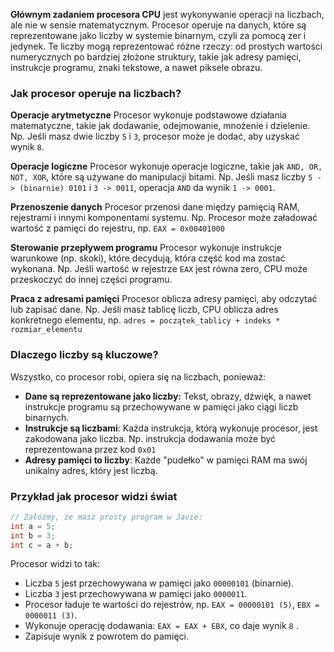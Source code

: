 **Głównym zadaniem procesora CPU** jest wykonywanie operacji na liczbach, ale nie w sensie matematycznym. Procesor operuje na danych, które są reprezentowane jako liczby w systemie binarnym, czyli za pomocą zer i jedynek. Te liczby mogą reprezentować różne rzeczy: od prostych wartości numerycznych po bardziej złożone struktury, takie jak adresy pamięci, instrukcje programu, znaki tekstowe, a nawet piksele obrazu.

### Jak procesor operuje na liczbach?

**Operacje arytmetyczne**
Procesor wykonuje podstawowe działania matematyczne, takie jak dodawanie, odejmowanie, mnożenie i dzielenie. Np. Jeśli masz dwie liczby `5` i `3`, procesor może je dodać, aby uzyskać wynik `8`.

**Operacje logiczne**
Procesor wykonuje operacje logiczne, takie jak `AND, OR, NOT, XOR`, które są używane do manipulacji bitami. Np. Jeśli masz liczby `5 -> (binarnie) 0101` i `3 -> 0011`, operacja `AND` da wynik `1 -> 0001`.

**Przenoszenie danych**
Procesor przenosi dane między pamięcią RAM, rejestrami i innymi komponentami systemu. Np. Procesor może załadować wartość z pamięci do rejestru, np. `EAX = 0x00401000`

**Sterowanie przepływem programu**
Procesor wykonuje instrukcje warunkowe (np. skoki), które decydują, która część kod ma zostać wykonana. Np. Jeśli wartość w rejestrze `EAX` jest równa zero, CPU może przeskoczyć do innej części programu.

**Praca z adresami pamięci**
Procesor oblicza adresy pamięci, aby odczytać lub zapisać dane. Np. Jeśli masz tablicę liczb, CPU oblicza adres konkretnego elementu, 
np. `adres = początek_tablicy + indeks * rozmiar_elementu`

### Dlaczego liczby są kluczowe?

Wszystko, co procesor robi, opiera się na liczbach, ponieważ:
- **Dane są reprezentowane jako liczby:** Tekst, obrazy, dźwięk, a nawet instrukcje programu są przechowywane w pamięci jako ciągi liczb binarnych.
- **Instrukcje są liczbami**: Każda instrukcja, którą wykonuje procesor, jest zakodowana jako liczba. Np. instrukcja dodawania może być reprezentowana przez kod `0x01`
- **Adresy pamięci to liczby**: Każde "pudełko" w pamięci RAM ma swój unikalny adres, który jest liczbą.

### Przykład jak procesor widzi świat
```java
// Załóżmy, że masz prosty program w Javie:
int a = 5;
int b = 3;
int c = a + b;
```
Procesor widzi to tak:
- Liczba `5` jest przechowywana w pamięci jako `00000101` (binarnie).
- Liczba `3` jest przechowywana w pamięci jako `0000011`.
- Procesor ładuje te wartości do rejestrów, np. `EAX = 00000101 (5)`, `EBX = 0000011 (3)`.
- Wykonuje operację dodawania: `EAX = EAX + EBX`, co daje wynik `8` .
- Zapisuje wynik z powrotem do pamięci.

